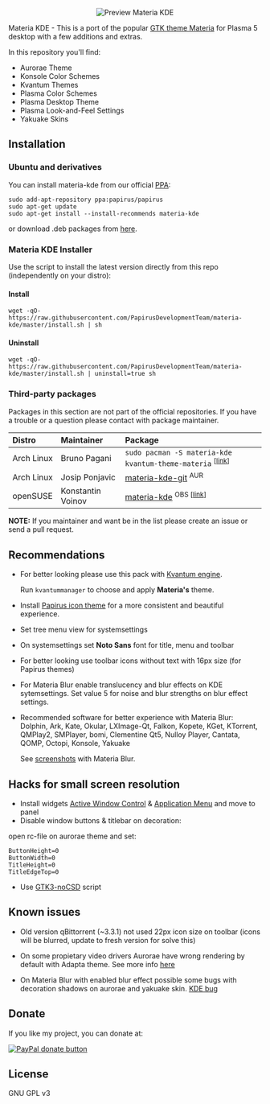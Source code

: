<p align="center">
  <img src="https://raw.githubusercontent.com/PapirusDevelopmentTeam/materia-kde/master/preview.png" alt="Preview Materia KDE"/>
</p>

Materia KDE - This is a port of the popular [GTK theme Materia](https://github.com/nana-4/materia-theme) for Plasma 5 desktop with a few additions and extras.

In this repository you'll find:

- Aurorae Theme
- Konsole Color Schemes
- Kvantum Themes
- Plasma Color Schemes
- Plasma Desktop Theme
- Plasma Look-and-Feel Settings
- Yakuake Skins

## Installation

### Ubuntu and derivatives

You can install materia-kde from our official [PPA](https://launchpad.net/~papirus/+archive/ubuntu/papirus):

```
sudo add-apt-repository ppa:papirus/papirus
sudo apt-get update
sudo apt-get install --install-recommends materia-kde
```

or download .deb packages from [here](https://launchpad.net/~papirus/+archive/ubuntu/papirus/+packages?field.name_filter=materia-kde).

### Materia KDE Installer

Use the script to install the latest version directly from this repo (independently on your distro):

#### Install

```
wget -qO- https://raw.githubusercontent.com/PapirusDevelopmentTeam/materia-kde/master/install.sh | sh
```

#### Uninstall

```
wget -qO- https://raw.githubusercontent.com/PapirusDevelopmentTeam/materia-kde/master/install.sh | uninstall=true sh
```

### Third-party packages

Packages in this section are not part of the official repositories. If you have a trouble or a question please contact with package maintainer.

| **Distro** | **Maintainer** | **Package** |
|:-----------|:---------------|:------------|
| Arch Linux | Bruno Pagani | `sudo pacman -S materia-kde kvantum-theme-materia` <sup>[[link](https://www.archlinux.org/packages/community/any/materia-kde/)]</sup> |
| Arch Linux | Josip Ponjavic | [materia-kde-git](https://aur.archlinux.org/packages/materia-kde-git) <sup>AUR</sup> |
| openSUSE   | Konstantin Voinov | [materia-kde](https://software.opensuse.org/download.html?project=home:kill_it&package=materia-kde) <sup>OBS [[link](https://build.opensuse.org/package/show/home:kill_it/materia-kde)]</sub> |

**NOTE:** If you maintainer and want be in the list please create an issue or send a pull request.

## Recommendations

- For better looking please use this pack with [Kvantum engine](https://github.com/tsujan/Kvantum/tree/master/Kvantum).

  Run `kvantummanager` to choose and apply **Materia's** theme.

- Install [Papirus icon theme](https://github.com/PapirusDevelopmentTeam/papirus-icon-theme) for a more consistent and beautiful experience.

- Set tree menu view for systemsettings

- On systemsettings set **Noto Sans** font for title, menu and toolbar

- For better looking use toolbar icons without text with 16px size (for Papirus themes)

- For Materia Blur enable translucency and blur effects on KDE sytemsettings. Set value 5 for noise and blur strengths on blur effect settings.

- Recommended software for better experience with Materia Blur: Dolphin, Ark, Kate, Okular, LXImage-Qt, Falkon, Kopete, KGet, KTorrent, QMPlay2, SMPlayer, bomi, Clementine Qt5, Nulloy Player, Cantata, QOMP, Octopi, Konsole, Yakuake

  See [screenshots](https://github.com/PapirusDevelopmentTeam/materia-kde/wiki/Screenshots#materia-blur) with Materia Blur.

## Hacks for small screen resolution

- Install widgets [Active Window Control](https://github.com/kotelnik/plasma-applet-active-window-control) & [Application Menu](https://cgit.kde.org/plasma-workspace.git/tree/applets/appmenu) and move to panel
- Disable window buttons & titlebar on decoration:

open rc-file on aurorae theme and set:
```
ButtonHeight=0
ButtonWidth=0
TitleHeight=0
TitleEdgeTop=0
```
- Use [GTK3-noCSD](https://github.com/PCMan/gtk3-nocsd) script 

## Known issues

- Old version qBittorrent (~3.3.1) not used 22px icon size on toolbar (icons will be blurred, update to fresh version for solve this)

- On some propietary video drivers Aurorae have wrong rendering by default with Adapta theme. See more info [here](https://github.com/PapirusDevelopmentTeam/adapta-kde/issues/21)

- On Materia Blur with enabled blur effect possible some bugs with decoration shadows on aurorae and yakuake skin. [KDE bug](https://bugs.kde.org/show_bug.cgi?id=395725)

## Donate

If you like my project, you can donate at:

<span class="paypal"><a href="https://www.paypal.me/varlesh" title="Donate to this project using Paypal"><img src="https://www.paypalobjects.com/webstatic/mktg/Logo/pp-logo-100px.png" alt="PayPal donate button" /></a></span>

## License

GNU GPL v3

